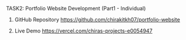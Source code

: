 TASK2: Portfolio Website Development (Part1 - Individual)

1. GitHub Repository
  https://github.com/chirakitkh07/portfolio-website

2. Live Demo
  https://vercel.com/chiras-projects-e0054947

